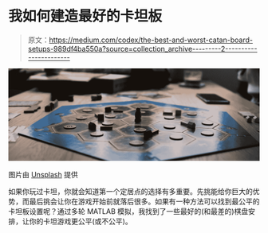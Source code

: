 # 我如何建造最好的卡坦板

> 原文：<https://medium.com/codex/the-best-and-worst-catan-board-setups-989df4ba550a?source=collection_archive---------2----------------------->

![](img/f802df6bc20903d8e3ed46fb552c0900.png)

图片由 [Unsplash](https://unsplash.com/) 提供

如果你玩过卡坦，你就会知道第一个定居点的选择有多重要。先挑能给你巨大的优势，而最后挑会让你在游戏开始前就落后很多。如果有一种方法可以找到最公平的卡坦板设置呢？通过多轮 MATLAB 模拟，我找到了一些最好的(和最差的)棋盘安排，让你的卡坦游戏更公平(或不公平)。